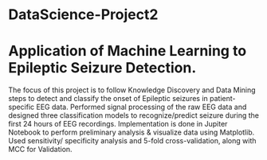 # DataScience-Project2
# Application of Machine Learning to Epileptic Seizure Detection.
The focus of this project is to follow Knowledge Discovery and Data Mining steps to detect and classify the onset of Epileptic seizures in patient-specific EEG data. Performed signal processing of the raw EEG data and designed three classification models to recognize/predict seizure during the first 24 hours of EEG recordings.
Implementation is done in Jupiter Notebook to perform preliminary analysis & visualize data using Matplotlib. 
Used sensitivity/ specificity analysis and 5-fold cross-validation, along with MCC for Validation.
